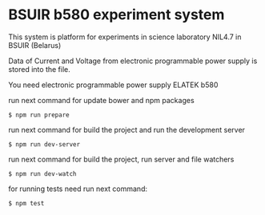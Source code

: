 # BSUIR b580 experiment system

This system is platform for experiments in science laboratory NIL4.7 in BSUIR (Belarus)

Data of Current and Voltage from electronic programmable power supply is stored into the file.

You need electronic programmable power supply ELATEK b580

run next command for update bower and npm packages
```shell
$ npm run prepare
```

run next command for build the project and run the development server 
```shell
$ npm run dev-server
```

run next command for build the project, run server and file watchers
```shell
$ npm run dev-watch
```

for running tests need run next command:
```shell
$ npm test
```
